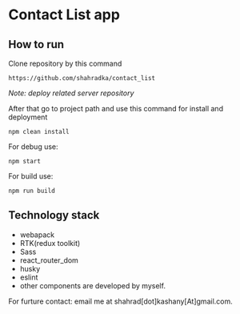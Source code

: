 # Contact List app

## How to run

Clone repository by this command

```
https://github.com/shahradka/contact_list

```

*Note: deploy related server repository* 

After that go to project path and use this command for install and deployment

```
npm clean install

```

For debug use:

```
npm start

```


For build use:

```
npm run build

```

## Technology stack 

* webapack
* RTK(redux toolkit)
* Sass
* react_router_dom
* husky
* eslint
* other components are developed by myself.


For furture contact: email me at shahrad[dot]kashany[At]gmail.com.